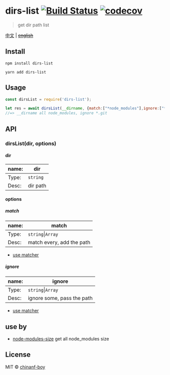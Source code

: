 # dirs-list [![Build Status](https://travis-ci.org/chinanf-boy/dirs-list.svg?branch=master)](https://travis-ci.org/chinanf-boy/dirs-list) [![codecov](https://codecov.io/gh/chinanf-boy/dirs-list/badge.svg?branch=master)](https://codecov.io/gh/chinanf-boy/dirs-list?branch=master)

> get dir path list

[中文](./readme.md) | ~~[english](./readme.en.md)~~

## Install



```
npm install dirs-list
```

```
yarn add dirs-list
```




## Usage

```js
const dirsList = require('dirs-list');

let res = await dirsList(__dirname, {match:["*node_modules"],ignore:["*.git"]})
//=> __dirname all node_modules, ignore *.git
```


## API

### dirsList(dir, options)

#### dir

name: | dir
---------|----------
Type: | `string`
Desc: | dir path

#### options

##### match

 name: | match
---------|----------
Type: | `string`\|`Array`
Desc: | match every, add the path

- [use matcher](https://github.com/sindresorhus/matcher)

##### ignore

 name: | ignore
---------|----------
Type: | `string`\|`Array`
Desc: | ignore some, pass the path

- [use matcher](https://github.com/sindresorhus/matcher)

## use by

- [node-modules-size](https://github.com/chinanf-boy/node-modules-size) get all node_modules size

## License

MIT © [chinanf-boy](http://llever.com)
